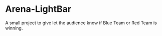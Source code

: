 # Arena-LightBar
A small project to give let the audience know if Blue Team or Red Team is winning.
